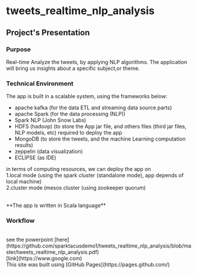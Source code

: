 # tweets_realtime_nlp_analysis

## Project's Presentation

### Purpose <br>
Real-time Analyze the tweets, by applying NLP algorithms. The application will bring us insights about a specific subject,or theme.
<br>

### Technical Environment <br>
The app is built in a scalable system, using the frameworks below: <br>
- apache kafka (for the data ETL and streaming data source parts) <br>
- apache Spark (for the data processing (NLP)) <br>
- Spark NLP (John Snow Labs) <br>
- HDFS (hadoop) (to store the App jar file, and others files (third jar files, NLP models, etc) required to deploy the app
- MongoDB (to store the tweets, and the machine Learning computation results) <br>
- zeppelin (data visualization) <br>
- ECLIPSE (as IDE)

in terms of computing resources, we can deploy the app on  <br>
1.local mode (using the spark cluster (standalone mode), app depends of local machine) <br>
2.cluster mode (mesos cluster (using zookeeper quorum) <br>

<br>
**The app is written in Scala language**

### Workflow
<br>
see the powerpoint [here](https://github.com/sparktacusdemo1/tweets_realtime_nlp_analysis/blob/master/tweets_realtime_nlp_analysis.pdf)
<br>
[link](https://www.google.com)
<br>
This site was built using [GitHub Pages](https://pages.github.com/)




